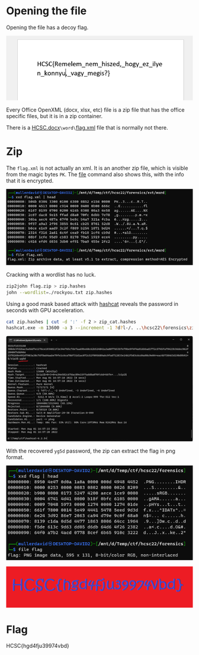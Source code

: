 # Opening the file

Opening the file has a decoy flag.

![](screenshots/1.png)

Every Office OpenXML (docx, xlsx, etc) file is a zip file that has the office specific files, but it is in a zip container. 

There is a [HCSC.docx](workdir/HCSC.zip)`\word\`[flag.xml](workdir/flag.xml) file that is normally not there.

# Zip

The `flag.xml` is not actually an xml. It is an another zip file, which is visible from the magic bytes `PK`. The [file](https://linux.die.net/man/1/file) command also shows this, with the info that it is encrypted.

![](screenshots/2.png)

Cracking with a wordlist has no luck.

```bash
zip2john flag.zip > zip.hashes
john --wordlist=./rockyou.txt zip.hashes
```

Using a good mask based attack with [hashcat](https://hashcat.net/hashcat/) reveals the password in seconds with GPU acceleration.

```bash
cat zip.hashes | cut -d ':' -f 2 > zip_cat.hashes
hashcat.exe -m 13600 -a 3 --increment -1 ?d?l-/. ..\hcsc22\forensics\zip_cat.hashes ?1?1?1?1?1?1?1?1 
```

![](screenshots/3.png)

With the recovered `yg5d` password, the zip can extract the flag in png format.

![](screenshots/4.png)

![](workdir/flag.png)

# Flag
HCSC{hgd4fju39974vbd}
